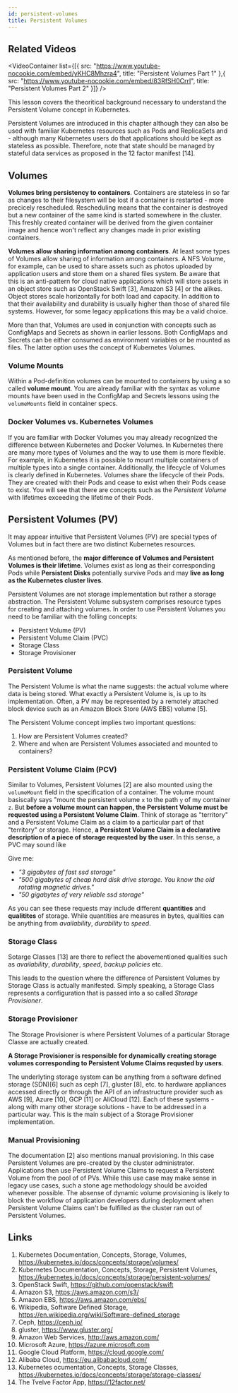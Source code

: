 ```yaml
---
id: persistent-volumes
title: Persistent Volumes
---
```


## Related Videos
<VideoContainer
  list={[{
   src: "https://www.youtube-nocookie.com/embed/yKHC8Mhzra4",
   title: "Persistent Volumes Part 1"
  },{
   src: "https://www.youtube-nocookie.com/embed/83RfSH0CrrI",
   title: "Persistent Volumes Part 2"
  }]}
/>

This lesson covers the theoritical background necessary to understand the Persistent Volume concept in Kubernetes.

Persistent Volumes are introduced in this chapter although they can also be used with familiar Kubernetes resources such as Pods and ReplicaSets and - although many Kubernetes users do that  applications should be kept as stateless as possible. Therefore, note that state should be managed by stateful data services as proposed in the 12 factor manifest [14].

## Volumes
**Volumes bring persistency to containers**. Containers are stateless in so far as changes to their filesystem will be lost if a container is restarted - more precicely rescheduled. Rescheduling means that the container is destroyed but a new container of the same kind is started somewhere in the cluster. This freshly created container will be derived from the given container image and hence won't reflect any changes made in prior existing containers.

**Volumes allow sharing information among containers**. At least some types of Volumes allow sharing of information among containers. A NFS Volume, for example, can be used to share assets such as photos uploaded by application users and store them on a shared files system. Be aware that this is an anti-pattern for cloud native applications which will store assets in an object store such as OpenStack Swift [3], Amazon S3 [4] or the alikes. Object stores scale horizontally for both load and capacity. In addition to that their availability and durability is usually higher than those of shared file systems. However, for some legacy applications this may be a valid choice.

More than that, Volumes are used in conjunction with concepts such as ConfigMaps and Secrets as shown in earlier lessons. Both ConfigMaps and Secrets can be either consumed as environment variables or be mounted as files. The latter option uses the concept of Kubernetes Volumes.

### Volume Mounts

Within a Pod-definition volumes can be mounted to containers by using a so called **volume mount**. You are already familiar with the syntax as volume mounts have been used in the ConfigMap and Secrets lessons using the `volumeMounts` field in container specs.

### Docker Volumes vs. Kubernetes Volumes

If you are familiar with Docker Volumes you may already recognized the difference between Kubernetes and Docker Volumes. In Kubernetes there are many more types of Volumes and the way to use them is more flexible. For example, in Kubernetes it is possible to mount multiple containers of multiple types into a single container. Additionally, the lifecycle of Volumes is clearly defined in Kubernetes. Volumes share the lifecycle of their Pods. They are created with their Pods and cease to exist when their Pods cease to exist. You will see that there are concepts such as the *Persistent Volume* with lifetimes exceeding the lifetime of their Pods.

## Persistent Volumes (PV)

It may appear intuitive that Persistent Volumes (PV) are special types of Volumes but in fact there are two distinct Kubernetes resources.

As mentioned before, the **major difference of Volumes and Persistent Volumes is their lifetime**. Volumes exist as long as their corresponding Pods while **Persistent Disks** potentially survive Pods and may **live as long as the Kubernetes cluster lives**.

Persistent Volumes are not storage implementation but rather a storage abstraction. The Persistent Volume subsystem comprises resource types for creating and attaching volumes. In order to use Persistent Volumes you need to be familiar with the folling concepts:

* Persistent Volume (PV)
* Persistent Volume Claim (PVC)
* Storage Class
* Storage Provisioner

### Persistent Volume

The Persistent Volume is what the name suggests: the actual volume where data is being stored. What exactly a Persistent Volume is, is up to its implementation. Often, a PV may be represented by a remotely attached block device such as an Amazon Block Store (AWS EBS) volume [5].

The Persistent Volume concept implies two important questions:

1. How are Persistent Volumes created?
2. Where and when are Persistent Volumes associated and mounted to containers?

### Persistent Volume Claim (PCV)

Similar to Volumes, Persistent Volumes [2] are also mounted using the `volumeMount` field in the specification of a container. The volume mount basiscally says "mount the persistent volume `x` to the path `y` of my container `z`. But **before a volume mount can happen, the Persistent Volume must be requested using a Persistent Volume Claim**. Think of storage as "territory" and a Persistent Volume Claim as a claim to a particular part of that "territory" or storage. Hence, **a Persistent Volume Claim is a declarative description of a piece of storage requested by the user**. In this sense, a PVC may sound like

Give me:

* *"3 gigabytes of fast ssd storage"*
* *"500 gigabytes of cheap hard disk drive storage. You know the old rotating magnetic drives."*
* *"50 gigabytes of very reliable ssd storage"*

As you can see these requests may include different **quantities** and **qualitites** of storage. While quantities are measures in bytes, qualities can be anything from *availability*, *durability* to *speed*.

### Storage Class
Sotarge Classes [13] are there to reflect the abovementioned qualities such as *availability*, *durability*, *speed*, *backup policies* etc.

This leads to the question where the difference of Persistent Volumes by Storage Class is actually manifested. Simply speaking, a Storage Class represents a configuration that is passed into a so called *Storage Provisioner*.

### Storage Provisioner
The Storage Provisioner is where Persistent Volumes of a particular Storage Classe are actually created.

**A Storage Provisioner is responsible for dynamically creating storage volumes corresponding to Persistent Volume Claims requsted by users**.

The underlyting storage system can be anything from a software defined storage (SDN)[6] such as ceph [7], gluster [8], etc. to hardware appliances accessed directly or through the API of an infrastructure provider such as AWS [9], Azure [10], GCP [11] or AliCloud [12]. Each of these systems - along with many other storage solutions - have to be addressed in a particular way. This is the main subject of a Storage Provisioner implementation.

### Manual Provisioning

The documentation [2] also mentions manual provisioning. In this case Persistent Volumes are pre-created by the cluster administrator. Applications then use Persistent Volume Claims to request a Persistent Volume from the pool of of PVs. While this use case may make sense in legacy use cases, such a stone age methodology should be avoided whenever possible. The absense of dynamic volume provisioning is likely to block the workflow of application developers during deployment when Persistent Volume Claims can't be fulfilled as the cluster ran out of Persistent Volumes.

## Links
1. Kubernetes Documentation, Concepts, Storage, Volumes, https://kubernetes.io/docs/concepts/storage/volumes/
2. Kubernetes Documentation, Concepts, Storage, Persistent Volumes, https://kubernetes.io/docs/concepts/storage/persistent-volumes/
3. OpenStack Swift, https://github.com/openstack/swift
4. Amazon S3, https://aws.amazon.com/s3/
5. Amazon EBS, https://aws.amazon.com/ebs/
6. Wikipedia, Software Defined Storage, https://en.wikipedia.org/wiki/Software-defined_storage
7. Ceph, https://ceph.io/
8. gluster, https://www.gluster.org/
9. Amazon Web Services, http://aws.amazon.com/
10. Microsoft Azure, https://azure.microsoft.com
11. Google Cloud Platform, https://cloud.google.com/
12. Alibaba Cloud, https://eu.alibabacloud.com/
13. Kubernetes ocumentation, Concepts, Storage Classes, https://kubernetes.io/docs/concepts/storage/storage-classes/
14. The Tvelve Factor App, https://12factor.net/
